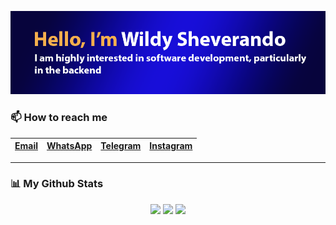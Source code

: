 <p align="center">
    <img src="https://github.com/wildyrando/wildyrando/blob/main/image.png?raw=true">
</p>


### 📫 How to reach me
|[Email](mailto:hai@wildyrando.com)|[WhatsApp](https://wa.me/628158000632)|[Telegram](https://t.me/wildyrando)|[Instagram](https://instagram.com/wildyrando)|
|:-|:-|:-|:-|
---

### 📊 My Github Stats
<div align="center">
   <img src="https://github-readme-stats.vercel.app/api?username=wildyrando&show_icons=true&theme=transparent" height="210"/>
   <img src="https://github-readme-stats.vercel.app/api/top-langs/?username=wildyrando&layout=compact&theme=transparent&langs_count=10" height="205"/>
   <img src="https://github-readme-streak-stats.herokuapp.com/?user=wildyrando&theme=transparent&hide_border=false" height="200"/>
</div>
